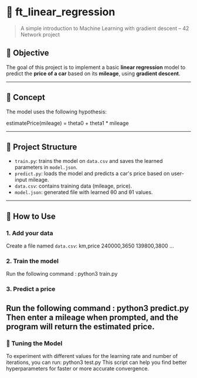 # 🚗 ft_linear_regression

> A simple introduction to Machine Learning with gradient descent – 42 Network project

## 📌 Objective

The goal of this project is to implement a basic **linear regression** model to predict the **price of a car** based on its **mileage**, using **gradient descent**.

---

## 🧠 Concept

The model uses the following hypothesis:

estimatePrice(mileage) = theta0 + theta1 * mileage

---

## 📁 Project Structure

- `train.py`: trains the model on `data.csv` and saves the learned parameters in `model.json`.
- `predict.py`: loads the model and predicts a car's price based on user-input mileage.
- `data.csv`: contains training data (mileage, price).
- `model.json`: generated file with learned θ0 and θ1 values.
---

## 🚀 How to Use

### 1. Add your data

Create a file named `data.csv`:
km,price
240000,3650
139800,3800
...

### 2. Train the model

Run the following command : python3 train.py

### 3. Predict a price 

Run the following command : python3 predict.py
Then enter a mileage when prompted, and the program will return the estimated price.
---

### 🔧 Tuning the Model

To experiment with different values for the learning rate and number of iterations, you can run: python3 test.py
This script can help you find better hyperparameters for faster or more accurate convergence.


